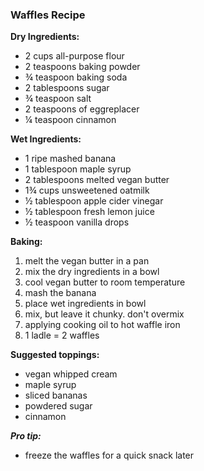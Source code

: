### Waffles Recipe

**Dry Ingredients:**
- 2 cups all-purpose flour
- 2 teaspoons baking powder
- ¾ teaspoon baking soda
- 2 tablespoons sugar
- ¾ teaspoon salt
- 2 teaspoons of eggreplacer
- ¼ teaspoon cinnamon 

**Wet Ingredients:**
- 1 ripe mashed banana
- 1 tablespoon maple syrup
- 2 tablespoons melted vegan butter
- 1¾ cups unsweetened oatmilk
- ½ tablespoon apple cider vinegar
- ½ tablespoon fresh lemon juice
- ½ teaspoon vanilla drops

**Baking:**
1. melt the vegan butter in a pan
2. mix the dry ingredients in a bowl
3. cool vegan butter to room temperature 
4. mash the banana
5. place wet ingredients in bowl
6. mix, but leave it chunky. don't overmix
7. applying cooking oil to hot waffle iron
8. 1 ladle = 2 waffles

**Suggested toppings:**
- vegan whipped cream
- maple syrup
- sliced bananas
- powdered sugar
- cinnamon 

_**Pro tip:**_
- freeze the waffles for a quick snack later 